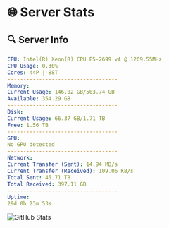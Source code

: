 # 🌐 Server Stats
## 🔍 Server Info
```yaml
CPU: Intel(R) Xeon(R) CPU E5-2699 v4 @ 1269.55MHz
CPU Usage: 0.30%
Cores: 44P | 88T
-----------------------------------
Memory:
Current Usage: 146.02 GB/503.74 GB
Available: 354.29 GB
-----------------------------------
Disk:
Current Usage: 66.37 GB/1.71 TB
Free: 1.56 TB
-----------------------------------
GPU:
No GPU detected
-----------------------------------
Network:
Current Transfer (Sent): 14.94 MB/s
Current Transfer (Received): 109.06 KB/s
Total Sent: 45.71 TB
Total Received: 397.11 GB
-----------------------------------
Uptime:
29d 0h 23m 53s
```
![GitHub Stats](https://img.shields.io/badge/Updated-2025-04-05_21:46:42-blue)